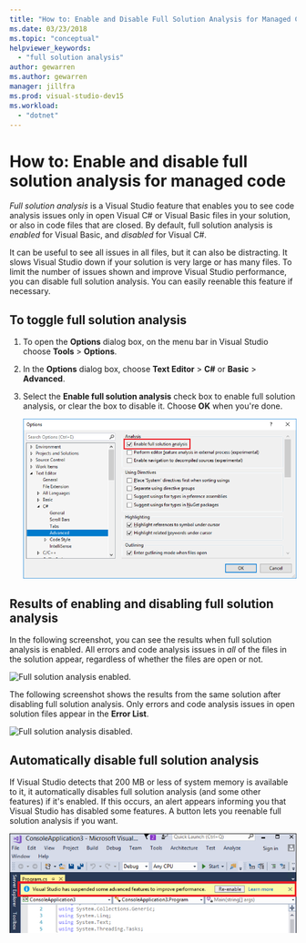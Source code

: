 ```yaml
---
title: "How to: Enable and Disable Full Solution Analysis for Managed Code"
ms.date: 03/23/2018
ms.topic: "conceptual"
helpviewer_keywords:
  - "full solution analysis"
author: gewarren
ms.author: gewarren
manager: jillfra
ms.prod: visual-studio-dev15
ms.workload:
  - "dotnet"
---
```

# How to: Enable and disable full solution analysis for managed code

*Full solution analysis* is a Visual Studio feature that enables you to see code analysis issues only in open Visual C# or Visual Basic files in your solution, or also in code files that are closed. By default, full solution analysis is *enabled* for Visual Basic, and *disabled* for Visual C#.

It can be useful to see all issues in all files, but it can also be distracting. It slows Visual Studio down if your solution is very large or has many files. To limit the number of issues shown and improve Visual Studio performance, you can disable full solution analysis. You can easily reenable this feature if necessary.

## To toggle full solution analysis

1. To open the **Options** dialog box, on the menu bar in Visual Studio choose **Tools** > **Options**.

1. In the **Options** dialog box, choose **Text Editor** > **C#** or **Basic** > **Advanced**.

1. Select the **Enable full solution analysis** check box to enable full solution analysis, or clear the box to disable it. Choose **OK** when you're done.

    ![Enable full solution analysis check box.](../code-quality/media/options-enable-full-solution-analysis.png)

## Results of enabling and disabling full solution analysis

In the following screenshot, you can see the results when full solution analysis is enabled. All errors and code analysis issues in *all* of the files in the solution appear, regardless of whether the files are open or not.

![Full solution analysis enabled.](../code-quality/media/fsa_enabled.png)

The following screenshot shows the results from the same solution after disabling full solution analysis. Only errors and code analysis issues in open solution files appear in the **Error List**.

![Full solution analysis disabled.](../code-quality/media/fsa_disabled.png)

## Automatically disable full solution analysis

If Visual Studio detects that 200 MB or less of system memory is available to it, it automatically disables full solution analysis (and some other features) if it's enabled. If this occurs, an alert appears informing you that Visual Studio has disabled some features. A button lets you reenable full solution analysis if you want.

![Alert text suspending full solution analysis](../code-quality/media/fsa_alert.png)